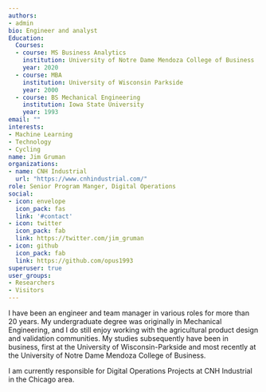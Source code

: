 ```yaml
---
authors:
- admin
bio: Engineer and analyst
Education:
  Courses:
  - course: MS Business Analytics
    institution: University of Notre Dame Mendoza College of Business
    year: 2020
  - course: MBA
    institution: University of Wisconsin Parkside
    year: 2000
  - course: BS Mechanical Engineering
    institution: Iowa State University
    year: 1993
email: ""
interests:
- Machine Learning
- Technology
- Cycling
name: Jim Gruman
organizations:
- name: CNH Industrial
  url: "https://www.cnhindustrial.com/"
role: Senior Program Manger, Digital Operations
social:
- icon: envelope
  icon_pack: fas
  link: '#contact'
- icon: twitter
  icon_pack: fab
  link: https://twitter.com/jim_gruman
- icon: github
  icon_pack: fab
  link: https://github.com/opus1993
superuser: true
user_groups:
- Researchers
- Visitors
---
```


I have been an engineer and team manager in various roles for more than 20 years. My undergraduate degree was originally in Mechanical Engineering, and I do still enjoy working with the agricultural product design and validation communities. My studies subsequently have been in business, first at the University of Wisconsin-Parkside and most recently at the University of Notre Dame Mendoza College of Business.

I am currently responsible for Digital Operations Projects at CNH Industrial in the Chicago area.

